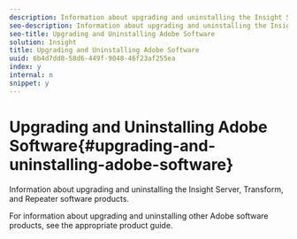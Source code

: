 ```yaml
---
description: Information about upgrading and uninstalling the Insight Server, Transform, and Repeater software products.
seo-description: Information about upgrading and uninstalling the Insight Server, Transform, and Repeater software products.
seo-title: Upgrading and Uninstalling Adobe Software
solution: Insight
title: Upgrading and Uninstalling Adobe Software
uuid: 6b4d7dd8-58d6-449f-9048-46f23af255ea
index: y
internal: n
snippet: y
---
```


# Upgrading and Uninstalling Adobe Software{#upgrading-and-uninstalling-adobe-software}

Information about upgrading and uninstalling the Insight Server, Transform, and Repeater software products.

For information about upgrading and uninstalling other Adobe software products, see the appropriate product guide. 
